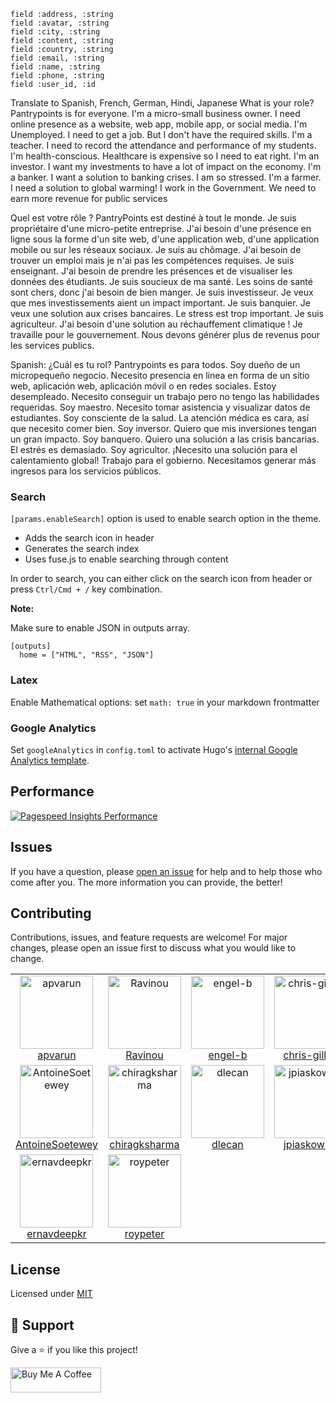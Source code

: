     field :address, :string
    field :avatar, :string
    field :city, :string
    field :content, :string
    field :country, :string
    field :email, :string
    field :name, :string
    field :phone, :string
    field :user_id, :id



Translate to Spanish, French, German, Hindi, Japanese
What is your role? Pantrypoints is for everyone.
I'm a micro-small business owner. I need online presence as a website, web app, mobile app, or social media.
I'm Unemployed. I need to get a job. But I don't have the required skills.
I'm a teacher. I need to record the attendance and performance of my students.
I'm health-conscious. Healthcare is expensive so I need to eat right.
I'm an investor. I want my investments to have a lot of impact on the economy.
I'm a banker. I want a solution to banking crises. I am so stressed.
I'm a farmer. I need a solution to global warming!
I work in the Government. We need to earn more revenue for public services



Quel est votre rôle ?
PantryPoints est destiné à tout le monde.
Je suis propriétaire d'une micro-petite entreprise. J'ai besoin d'une présence en ligne sous la forme d'un site web, d'une application web, d'une application mobile ou sur les réseaux sociaux.
Je suis au chômage. J'ai besoin de trouver un emploi mais je n'ai pas les compétences requises.
Je suis enseignant. J'ai besoin de prendre les présences et de visualiser les données des étudiants.
Je suis soucieux de ma santé. Les soins de santé sont chers, donc j'ai besoin de bien manger.
Je suis investisseur. Je veux que mes investissements aient un impact important.
Je suis banquier. Je veux une solution aux crises bancaires. Le stress est trop important.
Je suis agriculteur. J'ai besoin d'une solution au réchauffement climatique !
Je travaille pour le gouvernement. Nous devons générer plus de revenus pour les services publics.

Spanish:
¿Cuál es tu rol?
Pantrypoints es para todos.
Soy dueño de un micropequeño negocio. Necesito presencia en línea en forma de un sitio web, aplicación web, aplicación móvil o en redes sociales.
Estoy desempleado. Necesito conseguir un trabajo pero no tengo las habilidades requeridas.
Soy maestro. Necesito tomar asistencia y visualizar datos de estudiantes.
Soy consciente de la salud. La atención médica es cara, así que necesito comer bien.
Soy inversor. Quiero que mis inversiones tengan un gran impacto.
Soy banquero. Quiero una solución a las crisis bancarias. El estrés es demasiado.
Soy agricultor. ¡Necesito una solución para el calentamiento global!
Trabajo para el gobierno. Necesitamos generar más ingresos para los servicios públicos.


### Search

`[params.enableSearch]` option is used to enable search option in the theme.

- Adds the search icon in header
- Generates the search index
- Uses fuse.js to enable searching through content

In order to search, you can either click on the search icon from header or press `Ctrl/Cmd + /` key combination.

**Note:**

Make sure to enable JSON in outputs array.

```
[outputs]
  home = ["HTML", "RSS", "JSON"]
```

### Latex

Enable Mathematical options: set `math: true` in your markdown frontmatter

### Google Analytics

Set `googleAnalytics` in `config.toml` to activate Hugo's [internal Google Analytics template](https://gohugo.io/templates/internal/#google-analytics).

## Performance

[![Pagespeed Insights Performance](https://github.com/apvarun/blist-hugo-theme/raw/main/images/pagespeed-performance.png)](https://developers.google.com/speed/pagespeed/insights/?url=https%3A%2F%2Fblist.vercel.app&tab=mobile)

## Issues

If you have a question, please [open an issue](https://github.com/apvarun/blist-hugo-theme/issues) for help and to help those who come after you. The more information you can provide, the better!

## Contributing

Contributions, issues, and feature requests are welcome! For major changes, please open an issue first to discuss what you would like to change.

<table>
  <tr>
    <td align="center"><a href="https://github.com/apvarun"><img alt="apvarun"
          src="https://avatars.githubusercontent.com/u/8411309?v=4" width="117" /><br />apvarun</a></td>
    <td align="center"><a href="https://github.com/Ravinou"><img alt="Ravinou"
          src="https://avatars.githubusercontent.com/u/39600829?v=4" width="117" /><br />Ravinou</a></td>
    <td align="center"><a href="https://github.com/engel-b"><img alt="engel-b"
          src="https://avatars.githubusercontent.com/u/5812810?v=4" width="117" /><br />engel-b</a></td>
    <td align="center"><a href="https://github.com/chris-gillatt"><img alt="chris-gillatt"
          src="https://avatars.githubusercontent.com/u/9963006?v=4" width="117" /><br />chris-gillatt</a></td>
    <td align="center"><a href="https://github.com/apps/dependabot"><img alt="dependabot[bot]"
          src="https://avatars.githubusercontent.com/in/29110?v=4" width="117" /><br />dependabot[bot]</a></td>
    <td align="center"><a href="https://github.com/xLexip"><img alt="xLexip"
          src="https://avatars.githubusercontent.com/u/46321162?v=4" width="117" /><br />xLexip</a></td>
  </tr>
  <tr>
    <td align="center"><a href="https://github.com/AntoineSoetewey"><img alt="AntoineSoetewey"
          src="https://avatars.githubusercontent.com/u/17910063?v=4" width="117" /><br />AntoineSoetewey</a></td>
    <td align="center"><a href="https://github.com/chiragksharma"><img alt="chiragksharma"
          src="https://avatars.githubusercontent.com/u/74889769?v=4" width="117" /><br />chiragksharma</a></td>
    <td align="center"><a href="https://github.com/dlecan"><img alt="dlecan"
          src="https://avatars.githubusercontent.com/u/586631?v=4" width="117" /><br />dlecan</a></td>
    <td align="center"><a href="https://github.com/jpiaskowski"><img alt="jpiaskowski"
          src="https://avatars.githubusercontent.com/u/8420943?v=4" width="117" /><br />jpiaskowski</a></td>
    <td align="center"><a href="https://github.com/lucab85"><img alt="lucab85"
          src="https://avatars.githubusercontent.com/u/24267107?v=4" width="117" /><br />lucab85</a></td>
    <td align="center"><a href="https://github.com/Marty"><img alt="Marty"
          src="https://avatars.githubusercontent.com/u/100658?v=4" width="117" /><br />Marty</a></td>
  </tr>
  <tr>
    <td align="center"><a href="https://github.com/ernavdeepkr"><img alt="ernavdeepkr"
          src="https://avatars.githubusercontent.com/u/50796185?v=4" width="117" /><br />ernavdeepkr</a></td>
    <td align="center"><a href="https://github.com/roypeter"><img alt="roypeter"
          src="https://avatars.githubusercontent.com/u/16620459?v=4" width="117" /><br />roypeter</a></td>
  </tr>
</table>

## License

Licensed under [MIT](LICENSE)

## 🤝 Support

Give a ⭐️ if you like this project!

<a href="https://www.buymeacoffee.com/apvarun" target="_blank" rel="noopener"><img src="https://cdn.buymeacoffee.com/buttons/v2/default-yellow.png" height="40" width="145" alt="Buy Me A Coffee"></a>
